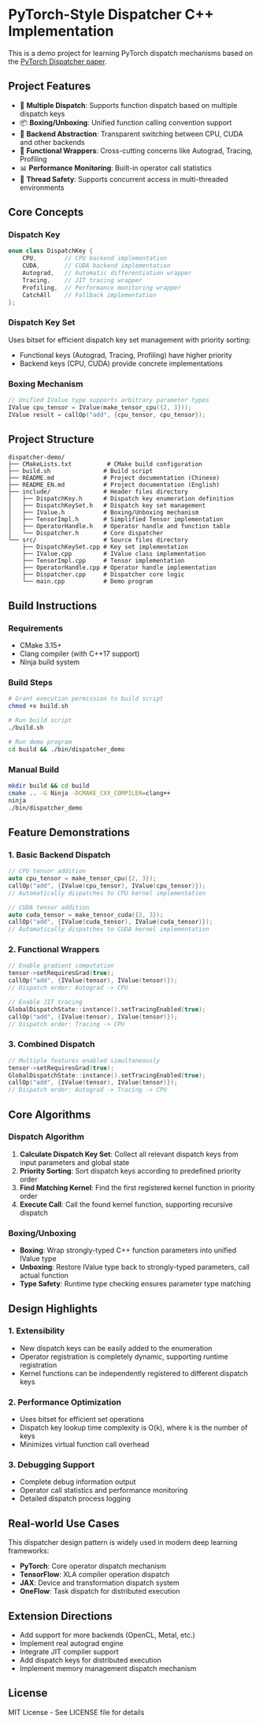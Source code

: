 # PyTorch-Style Dispatcher C++ Implementation

This is a demo project for learning PyTorch dispatch mechanisms based on the [PyTorch Dispatcher paper](https://blog.ezyang.com/2020/09/lets-talk-about-the-pytorch-dispatcher/).

## Project Features

- 🚀 **Multiple Dispatch**: Supports function dispatch based on multiple dispatch keys
- 📦 **Boxing/Unboxing**: Unified function calling convention support
- 🔧 **Backend Abstraction**: Transparent switching between CPU, CUDA and other backends
- 🧩 **Functional Wrappers**: Cross-cutting concerns like Autograd, Tracing, Profiling
- 📊 **Performance Monitoring**: Built-in operator call statistics
- 🧵 **Thread Safety**: Supports concurrent access in multi-threaded environments

## Core Concepts

### Dispatch Key
```cpp
enum class DispatchKey {
    CPU,        // CPU backend implementation
    CUDA,       // CUDA backend implementation
    Autograd,   // Automatic differentiation wrapper
    Tracing,    // JIT tracing wrapper
    Profiling,  // Performance monitoring wrapper
    CatchAll    // Fallback implementation
};
```

### Dispatch Key Set
Uses bitset for efficient dispatch key set management with priority sorting:
- Functional keys (Autograd, Tracing, Profiling) have higher priority
- Backend keys (CPU, CUDA) provide concrete implementations

### Boxing Mechanism
```cpp
// Unified IValue type supports arbitrary parameter types
IValue cpu_tensor = IValue(make_tensor_cpu({2, 3}));
IValue result = callOp("add", {cpu_tensor, cpu_tensor});
```

## Project Structure

```
dispatcher-demo/
├── CMakeLists.txt          # CMake build configuration
├── build.sh               # Build script
├── README.md              # Project documentation (Chinese)
├── README_EN.md           # Project documentation (English)
├── include/               # Header files directory
│   ├── DispatchKey.h      # Dispatch key enumeration definition
│   ├── DispatchKeySet.h   # Dispatch key set management
│   ├── IValue.h           # Boxing/Unboxing mechanism
│   ├── TensorImpl.h       # Simplified Tensor implementation
│   ├── OperatorHandle.h   # Operator handle and function table
│   └── Dispatcher.h       # Core dispatcher
└── src/                   # Source files directory
    ├── DispatchKeySet.cpp # Key set implementation
    ├── IValue.cpp         # IValue class implementation
    ├── TensorImpl.cpp     # Tensor implementation
    ├── OperatorHandle.cpp # Operator handle implementation
    ├── Dispatcher.cpp     # Dispatcher core logic
    └── main.cpp           # Demo program
```

## Build Instructions

### Requirements
- CMake 3.15+
- Clang compiler (with C++17 support)
- Ninja build system

### Build Steps
```bash
# Grant execution permission to build script
chmod +x build.sh

# Run build script
./build.sh

# Run demo program
cd build && ./bin/dispatcher_demo
```

### Manual Build
```bash
mkdir build && cd build
cmake .. -G Ninja -DCMAKE_CXX_COMPILER=clang++
ninja
./bin/dispatcher_demo
```

## Feature Demonstrations

### 1. Basic Backend Dispatch
```cpp
// CPU tensor addition
auto cpu_tensor = make_tensor_cpu({2, 3});
callOp("add", {IValue(cpu_tensor), IValue(cpu_tensor)});
// Automatically dispatches to CPU kernel implementation

// CUDA tensor addition
auto cuda_tensor = make_tensor_cuda({2, 3});
callOp("add", {IValue(cuda_tensor), IValue(cuda_tensor)});
// Automatically dispatches to CUDA kernel implementation
```

### 2. Functional Wrappers
```cpp
// Enable gradient computation
tensor->setRequiresGrad(true);
callOp("add", {IValue(tensor), IValue(tensor)});
// Dispatch order: Autograd -> CPU

// Enable JIT tracing
GlobalDispatchState::instance().setTracingEnabled(true);
callOp("add", {IValue(tensor), IValue(tensor)});
// Dispatch order: Tracing -> CPU
```

### 3. Combined Dispatch
```cpp
// Multiple features enabled simultaneously
tensor->setRequiresGrad(true);
GlobalDispatchState::instance().setTracingEnabled(true);
callOp("add", {IValue(tensor), IValue(tensor)});
// Dispatch order: Autograd -> Tracing -> CPU
```

## Core Algorithms

### Dispatch Algorithm
1. **Calculate Dispatch Key Set**: Collect all relevant dispatch keys from input parameters and global state
2. **Priority Sorting**: Sort dispatch keys according to predefined priority order
3. **Find Matching Kernel**: Find the first registered kernel function in priority order
4. **Execute Call**: Call the found kernel function, supporting recursive dispatch

### Boxing/Unboxing
- **Boxing**: Wrap strongly-typed C++ function parameters into unified IValue type
- **Unboxing**: Restore IValue type back to strongly-typed parameters, call actual function
- **Type Safety**: Runtime type checking ensures parameter type matching

## Design Highlights

### 1. Extensibility
- New dispatch keys can be easily added to the enumeration
- Operator registration is completely dynamic, supporting runtime registration
- Kernel functions can be independently registered to different dispatch keys

### 2. Performance Optimization
- Uses bitset for efficient set operations
- Dispatch key lookup time complexity is O(k), where k is the number of keys
- Minimizes virtual function call overhead

### 3. Debugging Support
- Complete debug information output
- Operator call statistics and performance monitoring
- Detailed dispatch process logging

## Real-world Use Cases

This dispatcher design pattern is widely used in modern deep learning frameworks:

- **PyTorch**: Core operator dispatch mechanism
- **TensorFlow**: XLA compiler operation dispatch
- **JAX**: Device and transformation dispatch system
- **OneFlow**: Task dispatch for distributed execution

## Extension Directions

- Add support for more backends (OpenCL, Metal, etc.)
- Implement real autograd engine
- Integrate JIT compiler support
- Add dispatch keys for distributed execution
- Implement memory management dispatch mechanism

## License

MIT License - See LICENSE file for details 